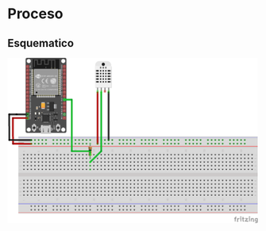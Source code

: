 # Proceso
## Esquematico
![Esqumeatico](https://github.com/Jhairo18/AWS-DynamoDB-DHT22/blob/master/esquematico.png)
